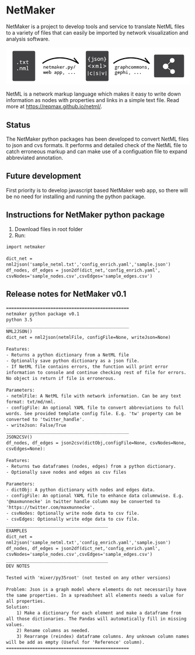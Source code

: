 # NetMaker

NetMaker is a project to develop tools and service to translate NetML files to a variety of files that can easily be imported by network visualization and analysis software.

![](img/txt-json-net.png)

NetML is a network markup language which makes it easy to write down information as nodes with properties and links in a simple text file. Read more at https://repmax.github.io/netml/.

## Status

The NetMaker python packages has been developed to convert NetML files to json and cvs formats. It performs and detailed check of the NetML file to catch erroneous markup and can make use of a configuation file to expand abbreviated annotation.

## Future development

First priority is to develop javascript based NetMaker web app, so there will be no need for installing and running the python package.

## Instructions for NetMaker python package

1. Download files in root folder
2. Run:
```
import netmaker

dict_net = nml2json('sample_netml.txt','config_enrich.yaml','sample.json')    
df_nodes, df_edges = json2df(dict_net,'config_enrich.yaml', csvNodes='sample_nodes.csv',csvEdges='sample_edges.csv')
```

## Release notes for NetMaker v0.1

```
===============================================
netmaker python package v0.1
python 3.5
_______________________________________________
NML2JSON()
dict_net = nml2json(netmlFile, configFile=None, writeJson=None)

Features:
- Returns a python dictionary from a NetML file
- Optionally save python dictionary as a json file.
- If NetML file contains errors, the function will print error information to console and continue checking rest of file for errors. No object is return if file is erronerous.

Parameters:
- netmlFile: A NetML file with network information. Can be any text format: txt/md/nml.
- configFile: An optional YAML file to convert abbreviations to full words. See provided template config file. E.g. 'tw' property can be converted to 'twitter_handle'.
- writeJson: False/True
_______________________________________________
JSON2CSV()
df_nodes, df_edges = json2csv(dictObj,configFile=None, csvNodes=None, csvEdges=None):
    
Features:
- Returns two dataframes (nodes, edges) from a python dictionary.
- Optionally save nodes and edges as csv files

Parameters:
- dictObj: A python dictionary with nodes and edges data.
- configFile: An optional YAML file to enhance data columnwise. E.g. '@maxmunnecke' in twitter handle column may be converted to 'https://twitter.com/maxmunnecke'.   
- csvNodes: Optionally write node data to csv file.    
- csvEdges: Optionally write edge data to csv file.
_______________________________________
EXAMPLES
dict_net = nml2json('sample_netml.txt','config_enrich.yaml','sample.json')    
df_nodes, df_edges = json2df(dict_net,'config_enrich.yaml', csvNodes='sample_nodes.csv',csvEdges='sample_edges.csv')
_______________________________________
DEV NOTES

Tested with 'mixer/py35root' (not tested on any other versions)

Problem: Json is a graph model where elements do not necessarily have the same properties. In a spreadsheet all elements needs a value for all properties.
Solution: 
    1) Make a dictionary for each element and make a dataframe from all those dictionaries. The Pandas will automatically fill in missing values.
    2) Rename columns as needed.
    3) Rearrange (reindex) dataframe columns. Any unknown column names will be add as empty (Useful for 'Reference' column).
===============================================  
```